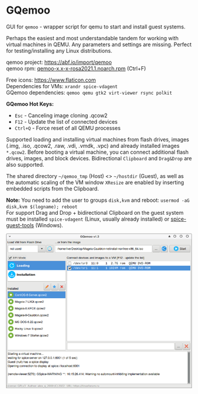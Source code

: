 # GQemoo
GUI for `qemoo` - wrapper script for qemu to start and install guest systems.  
  
Perhaps the easiest and most understandable tandem for working with virtual machines in QEMU. Any parameters and settings are missing. Perfect for testing/installing any Linux distributions.  
  
qemoo project: https://abf.io/import/qemoo  
qemoo rpm: [qemoo-x.x-x-rosa2021.1.noarch.rpm](https://mirror.yandex.ru/rosa/rosa2021.1/repository/x86_64/contrib/release) (Ctrl+F)  
  
Free icons: https://www.flaticon.com  
Dependencies for VMs: `xrandr spice-vdagent`  
GQemoo dependencies: `qemoo qemu gtk2 virt-viewer rsync polkit`  
  
**GQemoo Hot Keys:**
+ `Esc` - Canceling image cloning .qcow2  
+ `F12` - Update the list of connected devices
+ `Ctrl+Q` - Force reset of all QEMU processes
  
Supported loading and installing virtual machines from flash drives, images (.img, .iso, .qcow2, .raw, .vdi, .vmdk, .vpc) and already installed images `*.qcow2`. Before booting a virtual machine, you can connect additional flash drives, images, and block devices. Bidirectional `Clipboard` and `Drag&Drop` are also supported.  
  
The shared directory `~/qemoo_tmp` (Host) <> `~/hostdir` (Guest), as well as the automatic scaling of the VM window `XResize` are enabled by inserting embedded scripts from the Clipboard.
  
**Note:** You need to add the user to groups `disk,kvm` and reboot: `usermod -aG disk,kvm $(logname); reboot`  
For support Drag and Drop + bidirectional Clipboard on the guest system must be installed `spice-vdagent` (Linux, usually already installed) or [spice-guest-tools](https://www.spice-space.org/download/windows/spice-guest-tools/spice-guest-tools-latest.exe) (Windows).  
  
![](https://github.com/AKotov-dev/gqemoo/blob/main/ScreenShot8.png)
